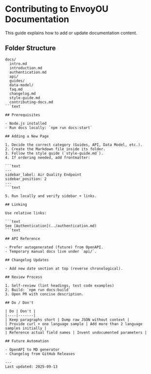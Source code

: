 # Contributing to EnvoyOU Documentation

This guide explains how to add or update documentation content.

## Folder Structure

```text
docs/
  intro.md
  introduction.md
  authentication.md
  api/
  guides/
  data-model/
  faq.md
  changelog.md
  style-guide.md
  contributing-docs.md
```text

## Prerequisites

- Node.js installed
- Run docs locally: `npm run docs:start`

## Adding a New Page

1. Decide the correct category (Guides, API, Data Model, etc.).
2. Create the Markdown file inside its folder.
3. Follow the style guide (`style-guide.md`).
4. If ordering needed, add frontmatter:

```text
---
sidebar_label: Air Quality Endpoint
sidebar_position: 2
---
```text

5. Run locally and verify sidebar + links.

## Linking

Use relative links:

```text
See [Authentication](../authentication.md)
```text

## API Reference

- Prefer autogenerated (future) from OpenAPI.
- Temporary manual docs live under `api/`.

## Changelog Updates

- Add new date section at top (reverse chronological).

## Review Process

1. Self-review (lint headings, test code examples)
2. Build: `npm run docs:build`
3. Open PR with concise description.

## Do / Don't

| Do | Don't |
|----|-------|
| Keep paragraphs short | Dump raw JSON without context |
| Provide curl + one language sample | Add more than 2 language samples initially |
| Reference actual field names | Invent undocumented parameters |

## Future Automation

- OpenAPI to MD generator
- Changelog from GitHub Releases

---
Last updated: 2025-09-13
